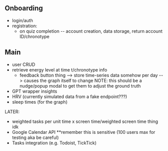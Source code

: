 ## Onboarding
- login/auth
- registration:
    - on quiz completion -- account creation, data storage, return account ID/chronotype

## Main
- user CRUD
- retrieve energy level at time t/chronotype info
    - feedback button thing --> store time-series data somehow per day --> causes the graph itself to change
    NOTE: this should be a nudge/popup modal to get them to adjust the ground truth
- GPT wrapper insights
- HRV (currently simulated data from a fake endpoint???)
- sleep times (for the graph)

LATER:
- weighted tasks per unit time x screen time/weighted screen time thing idk
- Google Calendar API **remember this is sensitive (100 users max for testing aka be careful)
- Tasks integration (e.g. Todoist, TickTick)